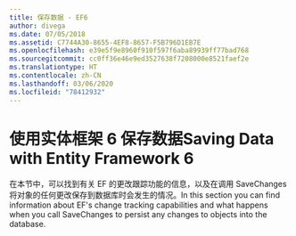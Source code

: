 ```yaml
---
title: 保存数据 - EF6
author: divega
ms.date: 07/05/2018
ms.assetid: C7744A30-8655-4EF8-8657-F5B796D1EB7E
ms.openlocfilehash: e39e5f9e8960f910f597f6aba89939ff77bad768
ms.sourcegitcommit: cc0ff36e46e9ed3527638f7208000e8521faef2e
ms.translationtype: HT
ms.contentlocale: zh-CN
ms.lasthandoff: 03/06/2020
ms.locfileid: "78412932"
---
```

# <a name="saving-data-with-entity-framework-6"></a><span data-ttu-id="0eb19-102">使用实体框架 6 保存数据</span><span class="sxs-lookup"><span data-stu-id="0eb19-102">Saving Data with Entity Framework 6</span></span>

<span data-ttu-id="0eb19-103">在本节中，可以找到有关 EF 的更改跟踪功能的信息，以及在调用 SaveChanges 将对象的任何更改保存到数据库时会发生的情况。</span><span class="sxs-lookup"><span data-stu-id="0eb19-103">In this section you can find information about EF's change tracking capabilities and what happens when you call SaveChanges to persist any changes to objects into the database.</span></span>
